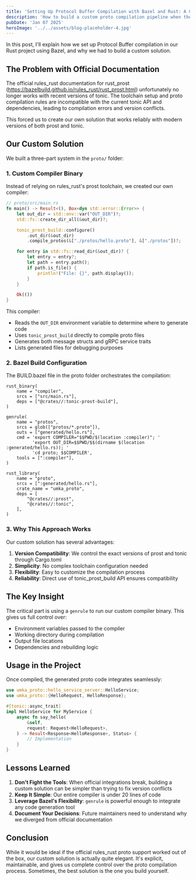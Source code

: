 ```yaml
---
title: 'Setting Up Protocol Buffer Compilation with Bazel and Rust: A Custom Approach'
description: 'How to build a custom proto compilation pipeline when the official rules_rust documentation no longer works with modern tonic versions'
pubDate: 'Jan 07 2025'
heroImage: '../../assets/blog-placeholder-4.jpg'
---
```


In this post, I'll explain how we set up Protocol Buffer compilation in our Rust project using Bazel, and why we had to build a custom solution.

## The Problem with Official Documentation

The official rules_rust documentation for rust_prost (https://bazelbuild.github.io/rules_rust/rust_prost.html) unfortunately no longer works with recent versions of tonic. The toolchain setup and proto compilation rules are incompatible with the current tonic API and dependencies, leading to compilation errors and version conflicts.

This forced us to create our own solution that works reliably with modern versions of both prost and tonic.

## Our Custom Solution

We built a three-part system in the `proto/` folder:

### 1. Custom Compiler Binary

Instead of relying on rules_rust's prost toolchain, we created our own compiler:

```rust
// proto/src/main.rs
fn main() -> Result<(), Box<dyn std::error::Error>> {
    let out_dir = std::env::var("OUT_DIR")?;
    std::fs::create_dir_all(&out_dir)?;

    tonic_prost_build::configure()
        .out_dir(&out_dir)
        .compile_protos(&["./protos/hello.proto"], &["./protos"])?;

    for entry in std::fs::read_dir(&out_dir)? {
        let entry = entry?;
        let path = entry.path();
        if path.is_file() {
            println!("File: {}", path.display());
        }
    }

    Ok(())
}
```

This compiler:
- Reads the `OUT_DIR` environment variable to determine where to generate code
- Uses `tonic_prost_build` directly to compile proto files
- Generates both message structs and gRPC service traits
- Lists generated files for debugging purposes

### 2. Bazel Build Configuration

The BUILD.bazel file in the proto folder orchestrates the compilation:

```starlark
rust_binary(
    name = "compiler",
    srcs = ["src/main.rs"],
    deps = ["@crates//:tonic-prost-build"],
)

genrule(
    name = "protos",
    srcs = glob(["protos/*.proto"]),
    outs = ["generated/hello.rs"],
    cmd = 'export COMPILER="$$PWD/$(location :compiler)"; '
          'export OUT_DIR=$$PWD/$$(dirname $(location :generated/hello.rs)); '
          'cd proto; $$COMPILER',
    tools = [":compiler"],
)

rust_library(
    name = "proto",
    srcs = [":generated/hello.rs"],
    crate_name = "umka_proto",
    deps = [
        "@crates//:prost",
        "@crates//:tonic",
    ],
)
```

### 3. Why This Approach Works

Our custom solution has several advantages:

1. **Version Compatibility**: We control the exact versions of prost and tonic through Cargo.toml
2. **Simplicity**: No complex toolchain configuration needed
3. **Flexibility**: Easy to customize the compilation process
4. **Reliability**: Direct use of tonic_prost_build API ensures compatibility

## The Key Insight

The critical part is using a `genrule` to run our custom compiler binary. This gives us full control over:
- Environment variables passed to the compiler
- Working directory during compilation
- Output file locations
- Dependencies and rebuilding logic

## Usage in the Project

Once compiled, the generated proto code integrates seamlessly:

```rust
use umka_proto::hello_service_server::HelloService;
use umka_proto::{HelloRequest, HelloResponse};

#[tonic::async_trait]
impl HelloService for MyService {
    async fn say_hello(
        &self,
        request: Request<HelloRequest>,
    ) -> Result<Response<HelloResponse>, Status> {
        // Implementation
    }
}
```

## Lessons Learned

1. **Don't Fight the Tools**: When official integrations break, building a custom solution can be simpler than trying to fix version conflicts
2. **Keep It Simple**: Our entire compiler is under 20 lines of code
3. **Leverage Bazel's Flexibility**: `genrule` is powerful enough to integrate any code generation tool
4. **Document Your Decisions**: Future maintainers need to understand why we diverged from official documentation

## Conclusion

While it would be ideal if the official rules_rust proto support worked out of the box, our custom solution is actually quite elegant. It's explicit, maintainable, and gives us complete control over the proto compilation process. Sometimes, the best solution is the one you build yourself.